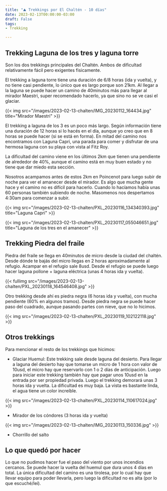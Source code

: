 ```yaml
---
title: "⛰ Trekkings por El Chaltén - 10 días"
date: 2023-02-13T00:00:00-03:00
draft: False
tags:
- Trekking

---
```


## Trekking Laguna de los tres y laguna torre

Son los dos trekkings principales del Chaltén. Ambos de dificultad relativamente fácil pero exigentes fisicamente. 

El trekking a laguna torre tiene una duración de 6/8 horas (ida y vuelta), y no tiene casi pendiente, lo único que es largo porque son 21km. Al llegar a la laguna se puede hacer un camino de 40minutos más para llegar al mirador Maestri, super recomendado hacerlo, ya que sino no se ve casi el glaciar.

{{< img src="/images/2023-02-13-chalten/IMG_20230112_164434.jpg" title="Mirador Maestri" >}}

El trekking a laguna de los 3 es un poco más largo. Según información tiene una duración de 12 horas si lo hacés en el día, aunque yo creo que en 8 horas se puede hacer (si se está en forma). 
En mitad del camino nos encontramos con Laguna Capri, una parada para comer y disfrutar de una hermosa laguna con su playa con vista al Fitz Roy.

La dificultad del camino viene en los últimos 2km que tienen una pendiente de alrededor de 40%, aunque el camino está en muy buen estado y no tiene que dar miedo esta sección.

Nosotros acampamos antes de estos 2km en Poincenot para luego subir de noche para ver el amanecer desde el mirador. Es algo que mucha gente hace y el camino no es difícil para hacerlo. Cuando lo hacíamos había unas 60 personas también subiendo de noche. Masomenos nos despertamos 4:30am para comenzar a subir.

{{< img src="/images/2023-02-13-chalten/PXL_20230116_134340393.jpg" title="Laguna Capri" >}}

{{< img src="/images/2023-02-13-chalten/PXL_20230117_055046651.jpg" title="Laguna de los tres en el amanecer" >}}

## Trekking Piedra del fraile

Piedra del fraile se llega en 40minutos de micro desde la ciudad del chaltén. Desde dónde te bajás del micro llegas en 2 horas aproximadamente al refugio. Acampar en el refugio sale 8usd. Desde el refugio se puede luego hacer laguna pollone + laguna eléctrica (unas 4 horas ida y vuelta). 

{{< fullimg src="/images/2023-02-13-chalten/PXL_20230118_164546408.jpg" >}}

Otro trekking desde ahí es piedra negra (6 horas ida y vuelta), con mucha pendiente (60% en algunos tramos). Desde piedra negra se puede hacer paso del cuadrado, aunque pasando partes con nieve, que no lo hicimos.  

{{< img src="/images/2023-02-13-chalten/PXL_20230119_102122118.jpg" >}}


## Otros trekkings

Para mencionar el resto de los trekkings que hicimos:
- Glaciar Huemul: Este trekking sale desde laguna del desierto. Para llegar a laguna del desierto hay que tomarse un micro de 1 hora con valor de 10usd, el micro hay que reservarlo con 1 o 2 días de anticipación. Luego para iniciar este trekking también hay que pagar unos 10usd en la entrada por ser propiedad privada. Luego el trekking demorará unas 3 horas ida y vuelta. La dificultad es muy baja. La vista es bastante linda, el agua tiene un color increíble.

{{< img src="/images/2023-02-13-chalten/PXL_20230114_110617024.jpg" >}}

- Mirador de los cóndores (3 horas ida y vuelta)

{{< img src="/images/2023-02-13-chalten/IMG_20230113_150336.jpg" >}}

- Chorrillo del salto


## Lo que quedó por hacer

Lo que no pudimos hacer fue el paso del viento por unos incendios cercanos. Se puede hacer la vuelta del huemul que dura unos 4 días en total. La única dificultad del camino es una tirolesa, por lo cual hay que llevar equipo para poder llevarla, pero luego la dificultad no es alta (por lo que escuché/leí).

